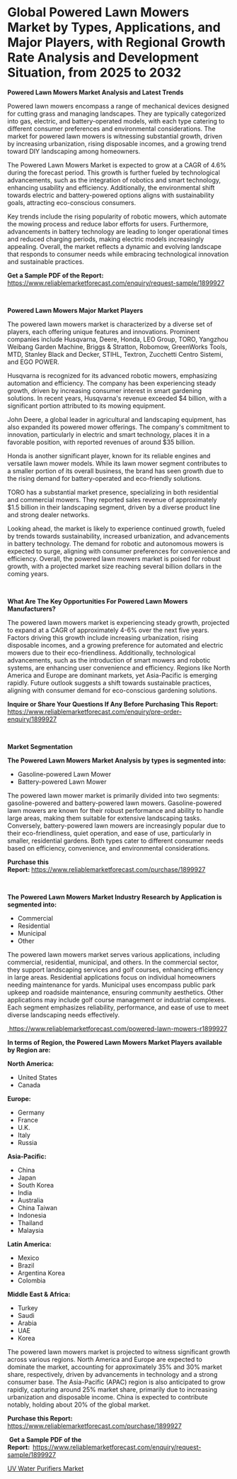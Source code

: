 <p><h1>Global Powered Lawn Mowers Market by Types, Applications, and Major Players, with Regional Growth Rate Analysis and Development Situation, from 2025 to 2032</h1></p><p><strong>Powered Lawn Mowers Market Analysis and Latest Trends</strong></p>
<p><p>Powered lawn mowers encompass a range of mechanical devices designed for cutting grass and managing landscapes. They are typically categorized into gas, electric, and battery-operated models, with each type catering to different consumer preferences and environmental considerations. The market for powered lawn mowers is witnessing substantial growth, driven by increasing urbanization, rising disposable incomes, and a growing trend toward DIY landscaping among homeowners. </p><p>The Powered Lawn Mowers Market is expected to grow at a CAGR of 4.6% during the forecast period. This growth is further fueled by technological advancements, such as the integration of robotics and smart technology, enhancing usability and efficiency. Additionally, the environmental shift towards electric and battery-powered options aligns with sustainability goals, attracting eco-conscious consumers. </p><p>Key trends include the rising popularity of robotic mowers, which automate the mowing process and reduce labor efforts for users. Furthermore, advancements in battery technology are leading to longer operational times and reduced charging periods, making electric models increasingly appealing. Overall, the market reflects a dynamic and evolving landscape that responds to consumer needs while embracing technological innovation and sustainable practices.</p></p>
<p><strong>Get a Sample PDF of the Report:&nbsp;</strong> <a href="https://www.reliablemarketforecast.com/enquiry/request-sample/1899927?utm_campaign=1893&utm_medium=2&utm_source=Github&utm_content=ia&utm_term=22022025&utm_id=powered-lawn-mowers">https://www.reliablemarketforecast.com/enquiry/request-sample/1899927</a></p>
<p>&nbsp;</p>
<p><strong>Powered Lawn Mowers Major Market Players</strong></p>
<p><p>The powered lawn mowers market is characterized by a diverse set of players, each offering unique features and innovations. Prominent companies include Husqvarna, Deere, Honda, LEO Group, TORO, Yangzhou Weibang Garden Machine, Briggs & Stratton, Robomow, GreenWorks Tools, MTD, Stanley Black and Decker, STIHL, Textron, Zucchetti Centro Sistemi, and EGO POWER.</p><p>Husqvarna is recognized for its advanced robotic mowers, emphasizing automation and efficiency. The company has been experiencing steady growth, driven by increasing consumer interest in smart gardening solutions. In recent years, Husqvarna's revenue exceeded $4 billion, with a significant portion attributed to its mowing equipment.</p><p>John Deere, a global leader in agricultural and landscaping equipment, has also expanded its powered mower offerings. The company's commitment to innovation, particularly in electric and smart technology, places it in a favorable position, with reported revenues of around $35 billion.</p><p>Honda is another significant player, known for its reliable engines and versatile lawn mower models. While its lawn mower segment contributes to a smaller portion of its overall business, the brand has seen growth due to the rising demand for battery-operated and eco-friendly solutions.</p><p>TORO has a substantial market presence, specializing in both residential and commercial mowers. They reported sales revenue of approximately $1.5 billion in their landscaping segment, driven by a diverse product line and strong dealer networks.</p><p>Looking ahead, the market is likely to experience continued growth, fueled by trends towards sustainability, increased urbanization, and advancements in battery technology. The demand for robotic and autonomous mowers is expected to surge, aligning with consumer preferences for convenience and efficiency. Overall, the powered lawn mowers market is poised for robust growth, with a projected market size reaching several billion dollars in the coming years.</p></p>
<p>&nbsp;</p>
<p><strong>What Are The Key Opportunities For Powered Lawn Mowers Manufacturers?</strong></p>
<p><p>The powered lawn mowers market is experiencing steady growth, projected to expand at a CAGR of approximately 4-6% over the next five years. Factors driving this growth include increasing urbanization, rising disposable incomes, and a growing preference for automated and electric mowers due to their eco-friendliness. Additionally, technological advancements, such as the introduction of smart mowers and robotic systems, are enhancing user convenience and efficiency. Regions like North America and Europe are dominant markets, yet Asia-Pacific is emerging rapidly. Future outlook suggests a shift towards sustainable practices, aligning with consumer demand for eco-conscious gardening solutions.</p></p>
<p><strong>Inquire or Share Your Questions If Any Before Purchasing This Report:</strong> <a href="https://www.reliablemarketforecast.com/enquiry/pre-order-enquiry/1899927?utm_campaign=1893&utm_medium=2&utm_source=Github&utm_content=ia&utm_term=22022025&utm_id=powered-lawn-mowers">https://www.reliablemarketforecast.com/enquiry/pre-order-enquiry/1899927</a></p>
<p>&nbsp;</p>
<p><strong>Market Segmentation</strong></p>
<p><strong>The Powered Lawn Mowers Market Analysis by types is segmented into:</strong></p>
<p><ul><li>Gasoline-powered Lawn Mower</li><li>Battery-powered Lawn Mower</li></ul></p>
<p><p>The powered lawn mower market is primarily divided into two segments: gasoline-powered and battery-powered lawn mowers. Gasoline-powered lawn mowers are known for their robust performance and ability to handle large areas, making them suitable for extensive landscaping tasks. Conversely, battery-powered lawn mowers are increasingly popular due to their eco-friendliness, quiet operation, and ease of use, particularly in smaller, residential gardens. Both types cater to different consumer needs based on efficiency, convenience, and environmental considerations.</p></p>
<p><strong>Purchase this Report:&nbsp;</strong><a href="https://www.reliablemarketforecast.com/purchase/1899927?utm_campaign=1893&utm_medium=2&utm_source=Github&utm_content=ia&utm_term=22022025&utm_id=powered-lawn-mowers">https://www.reliablemarketforecast.com/purchase/1899927</a></p>
<p>&nbsp;</p>
<p><strong>The Powered Lawn Mowers Market Industry Research by Application is segmented into:</strong></p>
<p><ul><li>Commercial</li><li>Residential</li><li>Municipal</li><li>Other</li></ul></p>
<p><p>The powered lawn mowers market serves various applications, including commercial, residential, municipal, and others. In the commercial sector, they support landscaping services and golf courses, enhancing efficiency in large areas. Residential applications focus on individual homeowners needing maintenance for yards. Municipal uses encompass public park upkeep and roadside maintenance, ensuring community aesthetics. Other applications may include golf course management or industrial complexes. Each segment emphasizes reliability, performance, and ease of use to meet diverse landscaping needs effectively.</p></p>
<p><a href="https://www.reliablemarketforecast.com/powered-lawn-mowers-r1899927?utm_campaign=1893&utm_medium=2&utm_source=Github&utm_content=ia&utm_term=22022025&utm_id=powered-lawn-mowers">&nbsp;https://www.reliablemarketforecast.com/powered-lawn-mowers-r1899927</a></p>
<p><strong>In terms of Region, the Powered Lawn Mowers Market Players available by Region are:</strong></p>
<p>
    <p> <strong> North America: </strong>
        <ul>
            <li>United States</li>
            <li>Canada</li>
        </ul>
        </p> 
    <p> <strong> Europe: </strong>
        <ul>
            <li>Germany</li>
            <li>France</li>
            <li>U.K.</li>
            <li>Italy</li>
            <li>Russia</li>
        </ul>
        </p> 
    <p> <strong> Asia-Pacific: </strong>
        <ul>
            <li>China</li>
            <li>Japan</li>
            <li>South Korea</li>
            <li>India</li>
            <li>Australia</li>
            <li>China Taiwan</li>
            <li>Indonesia</li>
            <li>Thailand</li>
            <li>Malaysia</li>
        </ul>
        </p> 
    <p> <strong> Latin America: </strong>
        <ul>
            <li>Mexico</li>
            <li>Brazil</li>
            <li>Argentina Korea</li>
            <li>Colombia</li>
        </ul>
        </p> 
    <p> <strong> Middle East & Africa: </strong>
        <ul>
            <li>Turkey</li>
            <li>Saudi</li>
            <li>Arabia</li>
            <li>UAE</li>
            <li>Korea</li>
        </ul>
    </p>
    </p>
<p><p>The powered lawn mowers market is projected to witness significant growth across various regions. North America and Europe are expected to dominate the market, accounting for approximately 35% and 30% market share, respectively, driven by advancements in technology and a strong consumer base. The Asia-Pacific (APAC) region is also anticipated to grow rapidly, capturing around 25% market share, primarily due to increasing urbanization and disposable income. China is expected to contribute notably, holding about 20% of the global market.</p></p>
<p><strong>Purchase this Report: </strong><a href="https://www.reliablemarketforecast.com/purchase/1899927?utm_campaign=1893&utm_medium=2&utm_source=Github&utm_content=ia&utm_term=22022025&utm_id=powered-lawn-mowers">https://www.reliablemarketforecast.com/purchase/1899927</a></p>
<p>&nbsp;<strong>Get a Sample PDF of the Report:&nbsp;&nbsp;</strong><a href="https://www.reliablemarketforecast.com/enquiry/request-sample/1899927?utm_campaign=1893&utm_medium=2&utm_source=Github&utm_content=ia&utm_term=22022025&utm_id=powered-lawn-mowers">https://www.reliablemarketforecast.com/enquiry/request-sample/1899927</a></p>
<p><strong></strong></p>
<p><p><a href="https://github.com/PeterParrish5/Market-Research-Report-List-7/blob/main/uv-water-purifiers-market.md?utm_campaign=1893&utm_medium=2&utm_source=Github&utm_content=ia&utm_term=22022025&utm_id=powered-lawn-mowers">UV Water Purifiers Market</a></p></p>